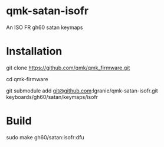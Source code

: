 # qmk-satan-isofr
An ISO FR gh60 satan keymaps

# Installation

git clone https://github.com/qmk/qmk_firmware.git

cd qmk-firmware

git submodule add git@github.com:lgranie/qmk-satan-isofr.git keyboards/gh60/satan/keymaps/isofr

# Build

sudo make gh60/satan:isofr:dfu
